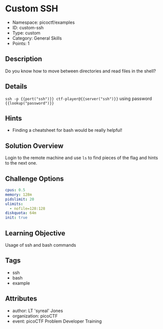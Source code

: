 # Custom SSH

- Namespace: picoctf/examples
- ID: custom-ssh
- Type: custom
- Category: General Skills
- Points: 1

## Description

Do you know how to move between directories and read files in the shell?

## Details
`ssh -p {{port("ssh")}} ctf-player@{{server("ssh")}}` using password 
`{{lookup("password")}}`

## Hints

- Finding a cheatsheet for bash would be really helpful!

## Solution Overview

Login to the remote machine and use `ls` to find pieces of the flag and hints
to the next one.

## Challenge Options

```yaml
cpus: 0.5
memory: 128m
pidslimit: 20
ulimits:
  - nofile=128:128
diskquota: 64m
init: true
```

## Learning Objective

Usage of ssh and bash commands

## Tags

- ssh
- bash
- example

## Attributes

- author: LT 'syreal' Jones
- organization: picoCTF
- event: picoCTF Problem Developer Training
